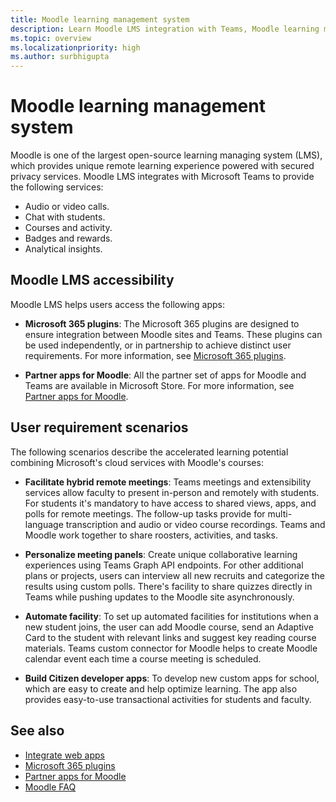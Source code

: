 ```yaml
---
title: Moodle learning management system
description: Learn Moodle LMS integration with Teams, Moodle learning management, mConnect and deep links, accessibility, and user requirement scenarios. This integration provides Audio, video calls, chat, coureses and activity management, analytical insigths, and more.
ms.topic: overview
ms.localizationpriority: high
ms.author: surbhigupta
---
```


# Moodle learning management system

 Moodle is one of the largest open-source learning managing system (LMS), which provides unique remote learning experience powered with secured privacy services. Moodle LMS integrates with Microsoft Teams to provide the following services:

* Audio or video calls.
* Chat with students.
* Courses and activity.
* Badges and rewards.
* Analytical insights.

<!-- [Moodle](https://moodle.com/about/) is the world’s largest open-source learning management system (LMS). With greater than 30 years of experience in remote learning, it has attracted around 300 million users worldwide with its rich set of hosted and cloud-based services. Combining Moodle LMS and Teams provides an enhanced learning experience with modern superpowers. 
This content is modified as per the requirement.-->

 <!--The following image demonstrates Moodle LMS:
  Query on this image about what is meant by section

:::image type="content" source="../assets/images/MoodleInstructions/flow-chart.png" alt-text="Flow chart":::-->

## Moodle LMS accessibility

Moodle LMS helps users access the following apps:

* **Microsoft 365 plugins**: The Microsoft 365 plugins are designed to ensure integration between Moodle sites and Teams. These plugins can be used independently, or in partnership to achieve distinct user requirements. For more information, see [Microsoft 365 plugins](m365-plugins/m365-plugins-overview.md).

* **Partner apps for Moodle**: All the partner set of apps for Moodle and Teams are available in Microsoft Store. For more information, see [Partner apps for Moodle](partner-apps-for-moodle.md).

## User requirement scenarios

The following scenarios describe the accelerated learning potential combining Microsoft's cloud services with Moodle's courses:

* **Facilitate hybrid remote meetings**: Teams meetings and extensibility services allow faculty to present in-person and remotely with students. For students it's mandatory to have access to shared views, apps, and polls for remote meetings. The follow-up tasks provide for multi-language transcription and audio or video course recordings. Teams and Moodle work together to share roosters, activities, and tasks.

* **Personalize meeting panels**: Create unique collaborative learning experiences using Teams Graph API endpoints. For other additional plans or projects, users can interview all new recruits and categorize the results using custom polls. There's facility to share quizzes directly in Teams while pushing updates to the Moodle site asynchronously.

* **Automate facility**: To set up automated facilities for institutions when a new student joins, the user can add Moodle course, send an Adaptive Card to the student with relevant links and suggest key reading course materials. Teams custom connector for Moodle helps to create Moodle calendar event each time a course meeting is scheduled.

* **Build Citizen developer apps**: To develop new custom apps for school, which are easy to create and help optimize learning. The app also provides easy-to-use transactional activities for students and faculty.

<!-- For more information, see [Microsoft education](https://www.microsoft.com/education).-->
## See also

* [Integrate web apps](integrate-web-apps-overview.md)
* [Microsoft 365 plugins](m365-plugins/m365-plugins-overview.md)
* [Partner apps for Moodle](partner-apps-for-moodle.md)
* [Moodle FAQ](faqs.md)
